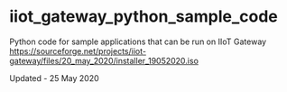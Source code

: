 # iiot_gateway_python_sample_code
Python code for sample applications that can be run on IIoT Gateway https://sourceforge.net/projects/iiot-gateway/files/20_may_2020/installer_19052020.iso

Updated - 25 May 2020 
